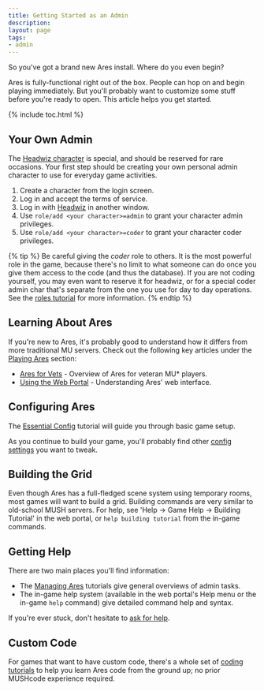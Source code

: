 ```yaml
---
title: Getting Started as an Admin
description: 
layout: page
tags:
- admin
---
```


So you've got a brand new Ares install.  Where do you even begin?

Ares is fully-functional right out of the box.  People can hop on and begin playing immediately.  But you'll probably want to customize some stuff before you're ready to open.  This article helps you get started.

{% include toc.html %}

## Your Own Admin

The [Headwiz character](/tutorials/install/next-steps.html#default-characters) is special, and should be reserved for rare occasions.  Your first step should be creating your own personal admin character to use for everyday game activities.

1. Create a character from the login screen.
2. Log in and accept the terms of service.
3. Log in with [Headwiz](/tutorials/install/next-steps.html#default-characters) in another window.
4. Use `role/add <your character>=admin` to grant your character admin privileges.
5. Use `role/add <your character>=coder` to grant your character coder privileges.
  
{% tip %} 
Be careful giving the *coder* role to others. It is the most powerful role in the game, because there's no limit to what someone can do once you give them access to the code (and thus the database).  If you are not coding yourself, you may even want to reserve it for headwiz, or for a special coder admin char that's separate from the one you use for day to day operations. See the [roles tutorial](/tutorials/manage/roles.html) for more information.
{% endtip %}

## Learning About Ares

If you're new to Ares, it's probably good to understand how it differs from more traditional MU servers.  Check out the following key articles under the [Playing Ares](/tutorials/play) section:

* [Ares for Vets](/tutorials/play/ares-for-vets.html) - Overview of Ares for veteran MU\* players.
* [Using the Web Portal](/web-portal) - Understanding Ares' web interface.

## Configuring Ares

The [Essential Config](/tutorials/config/config-basics) tutorial will guide you through basic game setup.

As you continue to build your game, you'll probably find other [config settings](/tutorials/config) you want to tweak.

## Building the Grid

Even though Ares has a full-fledged scene system using temporary rooms, most games will want to build a grid. Building commands are very similar to old-school MUSH servers. For help, see 'Help -> Game Help -> Building Tutorial' in the web portal, or `help building tutorial` from the in-game commands.

## Getting Help

There are two main places you'll find information:

* The [Managing Ares](/tutorials/manage) tutorials give general overviews of admin tasks.
* The in-game help system (available in the web portal's Help menu or the in-game `help` command) give detailed command help and syntax.
 
If you're ever stuck, don't hesitate to [ask for help](/feedback.html).

## Custom Code

For games that want to have custom code, there's a whole set of [coding tutorials](/tutorials/code) to help you learn Ares code from the ground up; no prior MUSHcode experience required.
